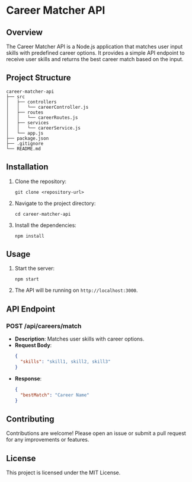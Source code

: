 # Career Matcher API

## Overview
The Career Matcher API is a Node.js application that matches user input skills with predefined career options. It provides a simple API endpoint to receive user skills and returns the best career match based on the input.

## Project Structure
```
career-matcher-api
├── src
│   ├── controllers
│   │   └── careerController.js
│   ├── routes
│   │   └── careerRoutes.js
│   ├── services
│   │   └── careerService.js
│   └── app.js
├── package.json
├── .gitignore
└── README.md
```

## Installation

1. Clone the repository:
   ```
   git clone <repository-url>
   ```

2. Navigate to the project directory:
   ```
   cd career-matcher-api
   ```

3. Install the dependencies:
   ```
   npm install
   ```

## Usage

1. Start the server:
   ```
   npm start
   ```

2. The API will be running on `http://localhost:3000`.

## API Endpoint

### POST /api/careers/match
- **Description**: Matches user skills with career options.
- **Request Body**:
  ```json
  {
    "skills": "skill1, skill2, skill3"
  }
  ```
- **Response**:
  ```json
  {
    "bestMatch": "Career Name"
  }
  ```

## Contributing
Contributions are welcome! Please open an issue or submit a pull request for any improvements or features.

## License
This project is licensed under the MIT License.